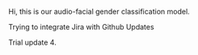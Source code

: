 
Hi, this is our audio-facial gender classification model.

Trying to integrate Jira with Github Updates

Trial update 4.